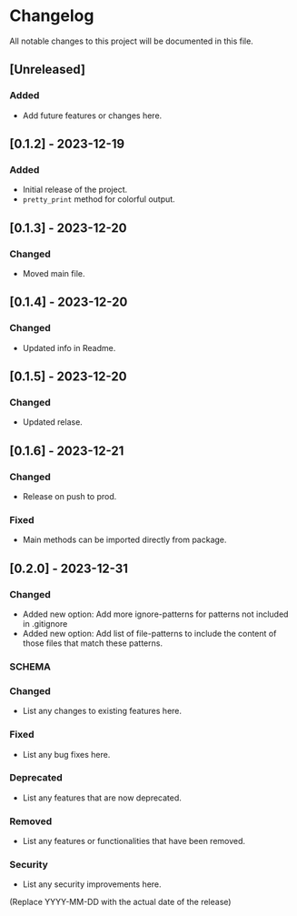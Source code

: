 
# Changelog

All notable changes to this project will be documented in this file.

## [Unreleased]

### Added
- Add future features or changes here.

## [0.1.2] - 2023-12-19
### Added
- Initial release of the project.
- `pretty_print` method for colorful output.

## [0.1.3] - 2023-12-20
### Changed
- Moved main file.

## [0.1.4] - 2023-12-20
### Changed
- Updated info in Readme.

## [0.1.5] - 2023-12-20
### Changed
- Updated relase.

## [0.1.6] - 2023-12-21
### Changed
- Release on push to prod.

### Fixed
- Main methods can be imported directly from package.

## [0.2.0] - 2023-12-31
### Changed
- Added new option: Add more ignore-patterns for patterns not included in .gitignore
- Added new option: Add list of file-patterns to include the content of those files that match these patterns.


### SCHEMA

### Changed
- List any changes to existing features here.

### Fixed
- List any bug fixes here.

### Deprecated
- List any features that are now deprecated.

### Removed
- List any features or functionalities that have been removed.

### Security
- List any security improvements here.

(Replace YYYY-MM-DD with the actual date of the release)
